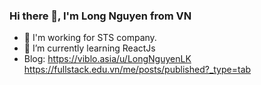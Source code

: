 ### Hi there 👋, I'm Long Nguyen from VN

- 🔭 I'm working for STS company.
- 🌱 I’m currently learning ReactJs
- Blog: 
https://viblo.asia/u/LongNguyenLK
https://fullstack.edu.vn/me/posts/published?_type=tab

<!--
**TechMarDay/TechMarDay** is a ✨ _special_ ✨ repository because its `README.md` (this file) appears on your GitHub profile.

Here are some ideas to get you started:

- 🔭 I’m currently working on ...
- 🌱 I’m currently learning ...
- 👯 I’m looking to collaborate on ...
- 🤔 I’m looking for help with ...
- 💬 Ask me about ...
- 📫 How to reach me: ...
- 😄 Pronouns: ...
- ⚡ Fun fact: ...
-->
